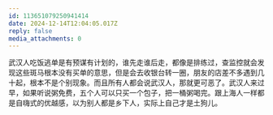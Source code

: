```yaml
---
id: 113651079250941414
date: 2024-12-14T12:04:05.017Z
reply: false
media_attachments: 0
---
```


武汉人吃饭逃单是有预谋有计划的，谁先走谁后走，都像是排练过，查监控就会发现这些斑马根本没有买单的意思，但是会去收银台转一圈，朋友的店差不多遇到几十起，根本不是个别现象。而且所有人都会说武汉人，那就更可恶了。武汉人来过早，如果听说粥免费，五个人可以只买一个包子，把一桶粥喝完。跟上海人一样都是自嗨式的优越感，以为别人都是乡下人，实际上自己才是土狗儿。

